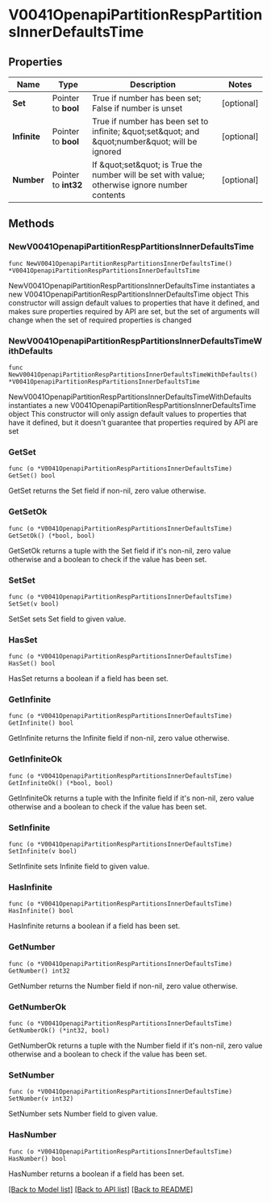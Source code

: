 # V0041OpenapiPartitionRespPartitionsInnerDefaultsTime

## Properties

Name | Type | Description | Notes
------------ | ------------- | ------------- | -------------
**Set** | Pointer to **bool** | True if number has been set; False if number is unset | [optional] 
**Infinite** | Pointer to **bool** | True if number has been set to infinite; \&quot;set\&quot; and \&quot;number\&quot; will be ignored | [optional] 
**Number** | Pointer to **int32** | If \&quot;set\&quot; is True the number will be set with value; otherwise ignore number contents | [optional] 

## Methods

### NewV0041OpenapiPartitionRespPartitionsInnerDefaultsTime

`func NewV0041OpenapiPartitionRespPartitionsInnerDefaultsTime() *V0041OpenapiPartitionRespPartitionsInnerDefaultsTime`

NewV0041OpenapiPartitionRespPartitionsInnerDefaultsTime instantiates a new V0041OpenapiPartitionRespPartitionsInnerDefaultsTime object
This constructor will assign default values to properties that have it defined,
and makes sure properties required by API are set, but the set of arguments
will change when the set of required properties is changed

### NewV0041OpenapiPartitionRespPartitionsInnerDefaultsTimeWithDefaults

`func NewV0041OpenapiPartitionRespPartitionsInnerDefaultsTimeWithDefaults() *V0041OpenapiPartitionRespPartitionsInnerDefaultsTime`

NewV0041OpenapiPartitionRespPartitionsInnerDefaultsTimeWithDefaults instantiates a new V0041OpenapiPartitionRespPartitionsInnerDefaultsTime object
This constructor will only assign default values to properties that have it defined,
but it doesn't guarantee that properties required by API are set

### GetSet

`func (o *V0041OpenapiPartitionRespPartitionsInnerDefaultsTime) GetSet() bool`

GetSet returns the Set field if non-nil, zero value otherwise.

### GetSetOk

`func (o *V0041OpenapiPartitionRespPartitionsInnerDefaultsTime) GetSetOk() (*bool, bool)`

GetSetOk returns a tuple with the Set field if it's non-nil, zero value otherwise
and a boolean to check if the value has been set.

### SetSet

`func (o *V0041OpenapiPartitionRespPartitionsInnerDefaultsTime) SetSet(v bool)`

SetSet sets Set field to given value.

### HasSet

`func (o *V0041OpenapiPartitionRespPartitionsInnerDefaultsTime) HasSet() bool`

HasSet returns a boolean if a field has been set.

### GetInfinite

`func (o *V0041OpenapiPartitionRespPartitionsInnerDefaultsTime) GetInfinite() bool`

GetInfinite returns the Infinite field if non-nil, zero value otherwise.

### GetInfiniteOk

`func (o *V0041OpenapiPartitionRespPartitionsInnerDefaultsTime) GetInfiniteOk() (*bool, bool)`

GetInfiniteOk returns a tuple with the Infinite field if it's non-nil, zero value otherwise
and a boolean to check if the value has been set.

### SetInfinite

`func (o *V0041OpenapiPartitionRespPartitionsInnerDefaultsTime) SetInfinite(v bool)`

SetInfinite sets Infinite field to given value.

### HasInfinite

`func (o *V0041OpenapiPartitionRespPartitionsInnerDefaultsTime) HasInfinite() bool`

HasInfinite returns a boolean if a field has been set.

### GetNumber

`func (o *V0041OpenapiPartitionRespPartitionsInnerDefaultsTime) GetNumber() int32`

GetNumber returns the Number field if non-nil, zero value otherwise.

### GetNumberOk

`func (o *V0041OpenapiPartitionRespPartitionsInnerDefaultsTime) GetNumberOk() (*int32, bool)`

GetNumberOk returns a tuple with the Number field if it's non-nil, zero value otherwise
and a boolean to check if the value has been set.

### SetNumber

`func (o *V0041OpenapiPartitionRespPartitionsInnerDefaultsTime) SetNumber(v int32)`

SetNumber sets Number field to given value.

### HasNumber

`func (o *V0041OpenapiPartitionRespPartitionsInnerDefaultsTime) HasNumber() bool`

HasNumber returns a boolean if a field has been set.


[[Back to Model list]](../README.md#documentation-for-models) [[Back to API list]](../README.md#documentation-for-api-endpoints) [[Back to README]](../README.md)


